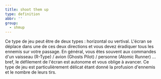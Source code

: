 ```yaml
---
title: shoot them up
type: definition
abbr: ''
group:
  - shmup
---
```

Ce type de jeu peut être de deux types : horizontal ou vertival. L'écran se déplace dans une de ces deux directions et vous devez éradiquer tous les ennemis sur votre passage. En général, vous êtes souvent aux commandes d'un vaisseau (R-Type) / avion (Ghosts Pilot) / personne (Atomic Runner) ... bref, le défilement de l'écran est autonome et vous oblige à avancer. Ce type de jeu est particulièrement délicat étant donné la profusion d'ennemis et le nombre de leurs tirs.
